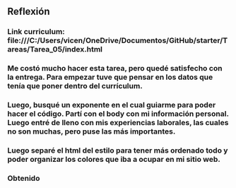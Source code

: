 ## Reflexión
### Link curriculum:  file:///C:/Users/vicen/OneDrive/Documentos/GitHub/starter/Tareas/Tarea_05/index.html
### Me costó mucho hacer esta tarea, pero quedé satisfecho con la entrega. Para empezar tuve que pensar en los datos que tenía que poner dentro del currículum.
### Luego, busqué un exponente en el cual guiarme para poder hacer el código. Partí con el body con mi información personal. Luego entré de lleno con mis experiencias laborales, las cuales no son muchas, pero puse las más importantes. 
### Luego separé el html del estilo para tener más ordenado todo y poder organizar los colores que iba a ocupar en mi sitio web.
### Obtenido  